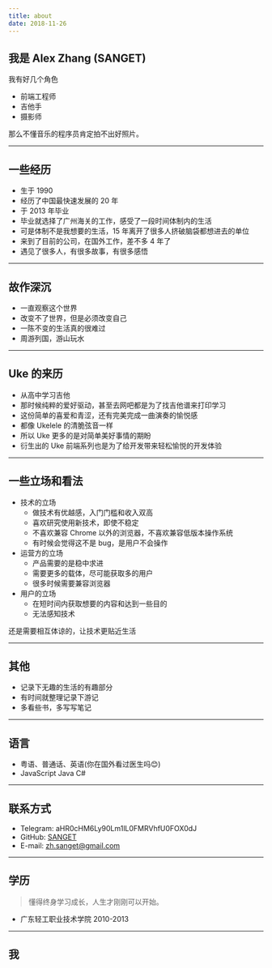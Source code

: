 ```yaml
---
title: about
date: 2018-11-26
---
```


## 我是 Alex Zhang (SANGET)

我有好几个角色

- 前端工程师
- 吉他手
- 摄影师

那么不懂音乐的程序员肯定拍不出好照片。

-----------

## 一些经历

- 生于 1990
- 经历了中国最快速发展的 20 年
- 于 2013 年毕业
- 毕业就选择了广州海关的工作，感受了一段时间体制内的生活
- 可是体制不是我想要的生活，15 年离开了很多人挤破脑袋都想进去的单位
- 来到了目前的公司，在国外工作，差不多 4 年了
- 遇见了很多人，有很多故事，有很多感悟

<!-- ----------- -->

<!-- ## 一些技能

<section class="skill-container" id="skill">
  <style>
    ._detail ._detail-content {
      display: none;
    }
    .skill-container {
      display: flex;
      margin-bottom: 2em;
    }
    ._preview {
      flex-basis: 40%;
    }
    ._detail {
      flex: 1;
    }
    ._preview ul {
      list-style: none;
    }
    ._action {
      background-color: #EEE;
      padding: 6px 12px;
      margin-bottom: 10px;
      border-radius: 4px;
    }
    ._action:hover,._action.active {
      background-color: #5584ce;
      color: #FFF;
    }
  </style>
  <div class="_preview">
    <div id="FrontEnd" class="_action active">前端相关</div>
    <div id="BackEnd" class="_action">后端相关</div>
    <div id="SomeTool" class="_action">一些工具</div>
  </div>
  <div class="_detail">
    <ul>
      <li FrontEnd style="display: block" class="_detail-content">
        <div>
          <ul>
            <li>React, React Native, Node</li>
            <li>搭建一些前端的通用前端脚手架</li>
            <li>让团队更好的互相协作</li>
            <li><a href="/uke-libs">这里有更多描述</a></li>
          </ul>
        </div>
      </li>
      <li BackEnd class="_detail-content">
        <div>
          <ul>
            <li>Node, ExpressJS</li>
            <li>搭建一个通用 web server 脚手架</li>
            <li>让产品快速部署</li>
            <li><a href="https://github.com/SANGET/uke-web-server.git">这里有更多描述</a></li>
          </ul>
        </div>
      </li>
      <li SomeTool class="_detail-content">
        <div>
          <ul>
            <li>一般使用 OSX, 无论是工作生活</li>
            <li>GitHub, Gmail, Youtube</li>
            <li>VSCode, Atom</li>
            <li><a href="/tool-list">更多</a></li>
          </ul>
        </div>
      </li>
    </ul>
  </div>
</section>
<script>
var actions = document.querySelectorAll('#skill ._preview ._action');
function getDetailDOM(id) {
  return document.querySelector('#skill ._detail [' + id + ']') || null;
}
function getDetailSelector(e) {
  var target = e.target;
  var targetId = target.id;
  return getDetailDOM(targetId);
}
actions.forEach(function(act, idx) {
  act.addEventListener('mouseenter', function(e) {
    var detailItem = getDetailSelector(e);
    actions.forEach(function(_act) {
      var _detailItem = getDetailDOM(_act.id);
      _act.classList.remove('active');
      _detailItem && (_detailItem.style.display = 'none');
    });
    act.classList.add('active');
    detailItem && (detailItem.style.display = 'block');
  });
});
</script> -->

-----------

## 故作深沉

- 一直观察这个世界
- 改变不了世界，但是必须改变自己
- 一陈不变的生活真的很难过
- 周游列国，游山玩水

-----------

## Uke 的来历

- 从高中学习吉他
- 那时候纯粹的爱好驱动，甚至去网吧都是为了找吉他谱来打印学习
- 这份简单的喜爱和青涩，还有完美完成一曲演奏的愉悦感
- 都像 Ukelele 的清脆弦音一样
- 所以 Uke 更多的是对简单美好事情的期盼
- 衍生出的 Uke 前端系列也是为了给开发带来轻松愉悦的开发体验

-----------

## 一些立场和看法

- 技术的立场
  - 做技术有优越感，入门门槛和收入双高
  - 喜欢研究使用新技术，即使不稳定
  - 不喜欢兼容 Chrome 以外的浏览器，不喜欢兼容低版本操作系统
  - 有时候会觉得这不是 bug，是用户不会操作
- 运营方的立场
  - 产品需要的是稳中求进
  - 需要更多的载体，尽可能获取多的用户
  - 很多时候需要兼容浏览器
- 用户的立场
  - 在短时间内获取想要的内容和达到一些目的
  - 无法感知技术

还是需要相互体谅的，让技术更贴近生活

-----------

## 其他

- 记录下无趣的生活的有趣部分
- 有时间就整理记录下游记
- 多看些书，多写写笔记

-----------

## 语言

- 粤语、普通话、英语(你在国外看过医生吗😊)
- JavaScript Java C#

-----------

## 联系方式

- Telegram: aHR0cHM6Ly90Lm1lL0FMRVhfU0FOX0dJ
- GitHub: [SANGET](https://github.com/SANGET)
- E-mail: <a href="mailto:zh.sanget@gmail.com" target="_top">zh.sanget@gmail.com</a>

-----------

## 学历

> 懂得终身学习成长，人生才刚刚可以开始。

- 广东轻工职业技术学院 2010-2013

-----------

## 我

<div class="photoset-grid-lightbox" data-layout="33" style="visibility: hidden;">
  <img src="/assets/images/me/wo6.jpg" data-highres="/assets/images/me/wo6.jpg">
  <img src="/assets/images/me/wo1.jpg" data-highres="/assets/images/me/wo1.jpg">
  <img src="/assets/images/me/wo3.jpg" data-highres="/assets/images/me/wo3.jpg">
</div>

